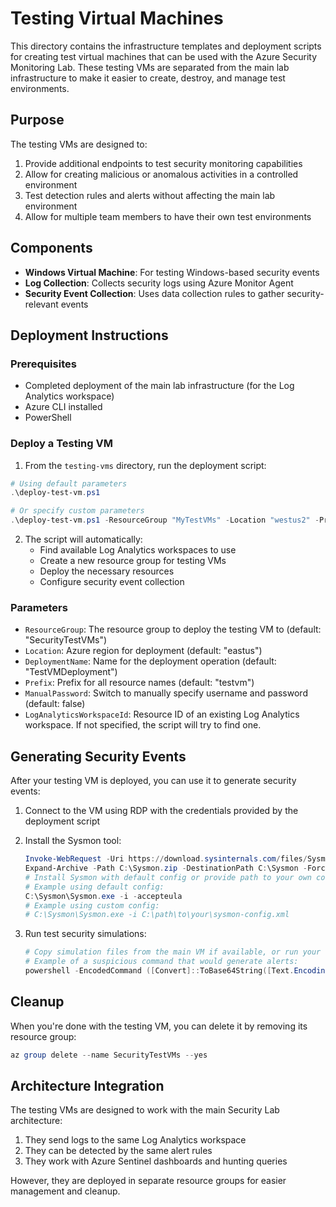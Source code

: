 # Testing Virtual Machines

This directory contains the infrastructure templates and deployment scripts for creating test virtual machines that can be used with the Azure Security Monitoring Lab. These testing VMs are separated from the main lab infrastructure to make it easier to create, destroy, and manage test environments.

## Purpose

The testing VMs are designed to:

1. Provide additional endpoints to test security monitoring capabilities
2. Allow for creating malicious or anomalous activities in a controlled environment
3. Test detection rules and alerts without affecting the main lab environment
4. Allow for multiple team members to have their own test environments

## Components

- **Windows Virtual Machine**: For testing Windows-based security events
- **Log Collection**: Collects security logs using Azure Monitor Agent
- **Security Event Collection**: Uses data collection rules to gather security-relevant events

## Deployment Instructions

### Prerequisites

- Completed deployment of the main lab infrastructure (for the Log Analytics workspace)
- Azure CLI installed
- PowerShell

### Deploy a Testing VM

1. From the `testing-vms` directory, run the deployment script:

```powershell
# Using default parameters
.\deploy-test-vm.ps1

# Or specify custom parameters
.\deploy-test-vm.ps1 -ResourceGroup "MyTestVMs" -Location "westus2" -Prefix "mytest" -ManualPassword
```

2. The script will automatically:
   - Find available Log Analytics workspaces to use
   - Create a new resource group for testing VMs
   - Deploy the necessary resources
   - Configure security event collection

### Parameters

- `ResourceGroup`: The resource group to deploy the testing VM to (default: "SecurityTestVMs")
- `Location`: Azure region for deployment (default: "eastus")
- `DeploymentName`: Name for the deployment operation (default: "TestVMDeployment")
- `Prefix`: Prefix for all resource names (default: "testvm")
- `ManualPassword`: Switch to manually specify username and password (default: false)
- `LogAnalyticsWorkspaceId`: Resource ID of an existing Log Analytics workspace. If not specified, the script will try to find one.

## Generating Security Events

After your testing VM is deployed, you can use it to generate security events:

1. Connect to the VM using RDP with the credentials provided by the deployment script
2. Install the Sysmon tool:
   ```powershell
   Invoke-WebRequest -Uri https://download.sysinternals.com/files/Sysmon.zip -OutFile C:\Sysmon.zip
   Expand-Archive -Path C:\Sysmon.zip -DestinationPath C:\Sysmon -Force
   # Install Sysmon with default config or provide path to your own config file
   # Example using default config:
   C:\Sysmon\Sysmon.exe -i -accepteula 
   # Example using custom config:
   # C:\Sysmon\Sysmon.exe -i C:\path\to\your\sysmon-config.xml
   ```

3. Run test security simulations:
   ```powershell
   # Copy simulation files from the main VM if available, or run your own tests
   # Example of a suspicious command that would generate alerts:
   powershell -EncodedCommand ([Convert]::ToBase64String([Text.Encoding]::Unicode.GetBytes("Start-Process calc.exe")))
   ```

## Cleanup

When you're done with the testing VM, you can delete it by removing its resource group:

```powershell
az group delete --name SecurityTestVMs --yes
```

## Architecture Integration

The testing VMs are designed to work with the main Security Lab architecture:

1. They send logs to the same Log Analytics workspace
2. They can be detected by the same alert rules
3. They work with Azure Sentinel dashboards and hunting queries

However, they are deployed in separate resource groups for easier management and cleanup.